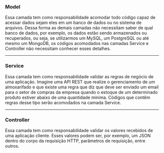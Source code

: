 ### Model

Essa camada tem como responsabilidade acomodar todo código capaz de acessar dados sejam eles em um banco de dados ou no sistema de arquivos. Dessa forma as demais camadas não necessitam saber de qual banco de dados, por exemplo, os dados estão sendo armazenados ou recuperados, ou seja, se utilizarmos um MySQL, um PostgreSQL ou até mesmo um MongoDB, os códigos acomodados nas camadas Service e Controller não necessitam conhecer esses detalhes.

---

### Service

Essa camada tem como responsabilidade validar as regras de negócio de uma aplicação. Imagine uma API REST que realize o gerenciamento de um almoxarifado e que existe uma regra que diz que deve ser enviado um email para o setor de compras da empresa quando o estoque de um determinado produto estiver abaixo de uma quantidade mínima. Códigos que contêm regras desse tipo serão acomodados na camada Service.

---

### Controller

Essa camada tem como responsabilidade validar os valores recebidos de uma aplicação cliente. Esses valores podem ser, por exemplo, um JSON dentro do corpo da requisição HTTP, parâmetros de requisição, entre outros.